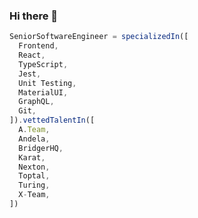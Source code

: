 ### Hi there 👋

```js
SeniorSoftwareEngineer = specializedIn([
  Frontend,
  React,
  TypeScript,
  Jest,
  Unit Testing,
  MaterialUI,
  GraphQL,
  Git,
]).vettedTalentIn([
  A.Team,
  Andela,
  BridgerHQ,
  Karat,
  Nexton,
  Toptal,
  Turing,
  X-Team,
])

```

<!--
**GuiMend/GuiMend** is a ✨ _special_ ✨ repository because its `README.md` (this file) appears on your GitHub profile.

Here are some ideas to get you started:

- 🔭 I’m currently working on ...
- 🌱 I’m currently learning ...
- 👯 I’m looking to collaborate on ...
- 🤔 I’m looking for help with ...
- 💬 Ask me about ...
- 📫 How to reach me: ...
- ⚡ Fun fact: ...
-->
